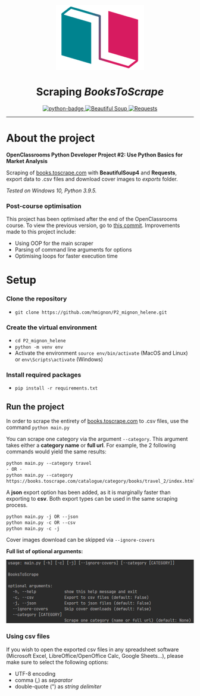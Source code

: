<p align="center">
    <img src="img/logo_bookstore.png" alt="logo" />
</p>
<h1 align="center">Scraping <em>BooksToScrape</em></h1>
<p align="center">
    <a href="https://www.python.org">
        <img src="https://img.shields.io/badge/Python-3.6+-3776AB?style=flat&logo=python&logoColor=white" alt="python-badge">
    </a>
    <a href="https://www.crummy.com/software/BeautifulSoup/bs4/doc/">
        <img src="https://img.shields.io/badge/BeautifulSoup-4.9+-d71b60?style=flat" alt="Beautiful Soup">
    </a>
    <a href="https://github.com/psf/requests">
        <img src="https://img.shields.io/badge/Requests-2.25+-00838f?style=flat" alt="Requests">
    </a>
</p>

---

# About the project

**OpenClassrooms Python Developer Project #2: Use Python Basics for Market Analysis**

Scraping of [books.toscrape.com](https://books.toscrape.com) with **BeautifulSoup4** and **Requests**, 
export data to .csv files and download cover images to *exports* folder.

_Tested on Windows 10, Python 3.9.5._

### Post-course optimisation
This project has been optimised after the end of the OpenClassrooms course. 
To view the previous version, go to [this commit](https://github.com/hmignon/P2_mignon_helene/tree/163c5f5b2c730e7b308d01f31479702fb7c1e8e9).
Improvements made to this project include:
- Using OOP for the main scraper 
- Parsing of command line arguments for options
- Optimising loops for faster execution time

# Setup

### Clone the repository

- `git clone https://github.com/hmignon/P2_mignon_helene.git`

### Create the virtual environment

- `cd P2_mignon_helene`
- `python -m venv env`
- Activate the environment `source env/bin/activate` (MacOS and Linux) or `env\Scripts\activate` (Windows)
    
### Install required packages

- `pip install -r requirements.txt`

## Run the project

In order to scrape the entirety of [books.toscrape.com](https://books.toscrape.com) to .csv files, 
use the command `python main.py`

You can scrape one category via the argument `--category`. This argument takes either a **category name** or **full url**. 
For example, the 2 following commands would yield the same results:

```
python main.py --category travel
- OR -
python main.py --category https://books.toscrape.com/catalogue/category/books/travel_2/index.html
```

A **json** export option has been added, as it is marginally faster than exporting to **csv**. 
Both export types can be used in the same scraping process.

```
python main.py -j OR --json
python main.py -c OR --csv
python main.py -c -j
```

Cover images download can be skipped via `--ignore-covers`

**Full list of optional arguments:**

<p align="center">
    <img src="img/help.png" alt="help" />
</p>

### Using csv files

If you wish to open the exported csv files in any spreadsheet software (Microsoft Excel, LibreOffice/OpenOffice Calc, Google Sheets...),
please make sure to select the following options:
- UTF-8 encoding 
- comma (,) as *separator*
- double-quote (") as *string delimiter*
